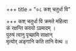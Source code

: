+++
title = "०८ कश् चतुर्धा वि"

+++
कश् चतुर्धा वि क्रमते महित्वा  
कं रक्षन्ति कवयो ऽप्रमादम् ।  
पुरुषं त्वानु पृच्छामि साक्षान्  
मृत्योर् अङ्गानि कति तानि वेत्थ ॥
